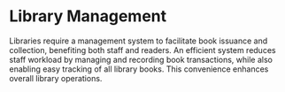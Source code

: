 # Library Management
<p>Libraries require a management system to facilitate book issuance and collection, benefiting both staff and readers. An efficient system reduces staff workload by managing and recording book transactions, while also enabling easy tracking of all library books. This convenience enhances overall library operations.</p>
